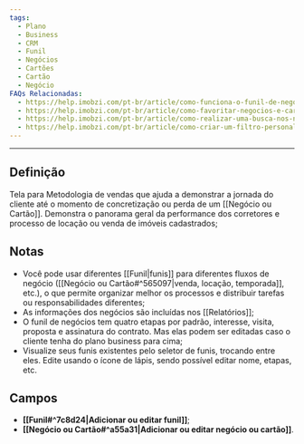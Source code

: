 ```yaml
---
tags:
  - Plano
  - Business
  - CRM
  - Funil
  - Negócios
  - Cartões
  - Cartão
  - Negócio
FAQs Relacionadas:
  - https://help.imobzi.com/pt-br/article/como-funciona-o-funil-de-negocios-h5u2aj/
  - https://help.imobzi.com/pt-br/article/como-favoritar-negocios-e-cartoes-no-funil-de-negocios-dskpzo/
  - https://help.imobzi.com/pt-br/article/como-realizar-uma-busca-nos-negocios-cartoes-skafjb/
  - https://help.imobzi.com/pt-br/article/como-criar-um-filtro-personalizado-em-negocios-e-cartoes-19frs7c/
---
```

---
## Definição

Tela para Metodologia de vendas que ajuda a demonstrar a jornada do cliente até o momento de concretização ou perda de um [[Negócio ou Cartão]]. Demonstra o panorama geral da performance dos corretores e processo de locação ou venda de imóveis cadastrados;

## Notas

- Você pode usar diferentes [[Funil|funis]] para diferentes fluxos de negócio ([[Negócio ou Cartão#^565097|venda, locação, temporada]], etc.), o que permite organizar melhor os processos e distribuir tarefas ou responsabilidades diferentes;
- As informações dos negócios são incluídas nos [[Relatórios]];
- O funil de negócios tem quatro etapas por padrão, interesse, visita, proposta e assinatura do contrato. Mas elas podem ser editadas caso o cliente tenha do plano business para cima;
- Visualize seus funis existentes pelo seletor de funis, trocando entre eles. Edite usando o ícone de lápis, sendo possível editar nome, etapas, etc.

## Campos

- **[[Funil#^7c8d24|Adicionar ou editar funil]]**;
- **[[Negócio ou Cartão#^a55a31|Adicionar ou editar negócio ou cartão]]**.